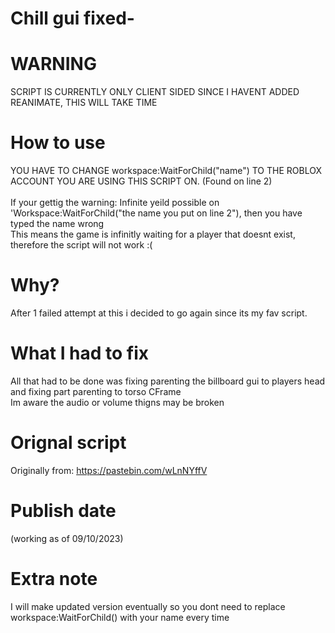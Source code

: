 # Chill gui fixed-
# WARNING
SCRIPT IS CURRENTLY ONLY CLIENT SIDED SINCE I HAVENT ADDED REANIMATE, THIS WILL TAKE TIME
# How to use
YOU HAVE TO CHANGE workspace:WaitForChild("name") TO THE ROBLOX ACCOUNT YOU ARE USING THIS SCRIPT ON. (Found on line 2) <br>
           <br>
If your gettig the warning: Infinite yeild possible on 'Workspace:WaitForChild("the name you put on line 2"), then you have typed the name wrong<br>
This means the game is infinitly waiting for a player that doesnt exist, therefore the script will not work :(

# Why?
After 1 failed attempt at this i decided to go again since its my fav script.<br>

# What I had to fix
All that had to be done was fixing parenting the billboard gui to players head and fixing part parenting to torso CFrame<br>
Im aware the audio or volume thigns may be broken<br>

# Orignal script
Originally from: https://pastebin.com/wLnNYffV<br>

# Publish date
(working as of 09/10/2023) <br>

# Extra note
I will make updated version eventually so you dont need to replace workspace:WaitForChild() with your name every time<br>

